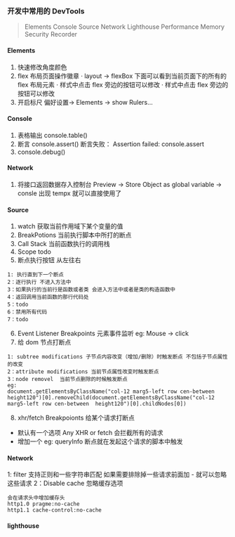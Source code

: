 ### 开发中常用的 DevTools

> Elements
> Console
> Source
> Network
> Lighthouse
> Performance
> Memory
> Security
> Recorder

#### Elements

1. 快速修改角度颜色
2. flex 布局页面操作徽章
   · layout -> flexBox 下面可以看到当前页面下的所有的 flex 布局元素
   · 样式中点击 flex 旁边的按钮可以修改
   · 样式中点击 flex 旁边的按钮可以修改
3. 开启标尺 偏好设置-> Elements -> show Rulers...

#### Console

1. 表格输出 console.table()
2. 断言 console.assert() 断言失败： Assertion failed: console.assert
3. console.debug()

#### Network

1. 将接口返回数据存入控制台
   Preview -> Store Object as global variable -> consle 出现 tempx 就可以直接使用了

#### Source

1. watch 获取当前作用域下某个变量的值
2. BreakPotions 当前执行脚本中所打的断点
3. Call Stack 当前函数执行的调用栈
4. Scope todo
5. 断点执行按钮 从左往右

```
1: 执行直到下一个断点
2：逐行执行 不进入方法中
3：如果执行的当前行是函数或者类 会进入方法中或者是类的构造函数中
4：返回调用当前函数的那行代码处
5：todo
6：禁用所有代码
7：todo
```

6. Event Listener Breakpoints 元素事件监听
   eg: Mouse -> click
7. 给 dom 节点打断点

```
1: subtree modifications 子节点内容改变（增加/删除）时触发断点 不包括子节点属性的改变
2：attribute modifications 当前节点属性改变时触发断点
3：node removel  当前节点删除的时候触发断点
eg:
document.getElementsByClassName("col-12 marg5-left row cen-between  height120")[0].removeChild(document.getElementsByClassName("col-12 marg5-left row cen-between  height120")[0].childNodes[0])
```

8. xhr/fetch Breakpoionts 给某个请求打断点

- 默认有一个选项 Any XHR or fetch 会拦截所有的请求
- 增加一个 eg: queryInfo 断点就在发起这个请求的脚本中触发

#### Network

1: filter 支持正则和一些字符串匹配 如果需要排除掉一些请求前面加 - 就可以忽略这些请求
2：Disable cache 忽略缓存选项

```
会在请求头中增加缓存头
http1.0 pragme:no-cache
http1.1 cache-control:no-cache
```

#### lighthouse

```

```
